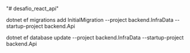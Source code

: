 "# desafio_react_api" 

dotnet ef migrations add InitialMigration --project backend.InfraData --startup-project backend.Api

dotnet ef database update --project backend.InfraData --startup-project backend.Api

